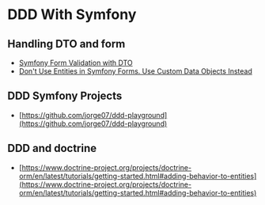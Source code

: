 # DDD With Symfony

## Handling DTO and form

- [Symfony Form Validation with DTO](https://www.thinktocode.com/2018/05/17/symfony-form-validation-with-dto/)
- [Don't Use Entities in Symfony Forms. Use Custom Data Objects Instead](https://blog.martinhujer.cz/symfony-forms-with-request-objects/)

## DDD Symfony Projects

- [https://github.com/jorge07/ddd-playground](https://github.com/jorge07/ddd-playground)

## DDD and doctrine

- [https://www.doctrine-project.org/projects/doctrine-orm/en/latest/tutorials/getting-started.html#adding-behavior-to-entities](https://www.doctrine-project.org/projects/doctrine-orm/en/latest/tutorials/getting-started.html#adding-behavior-to-entities)
